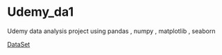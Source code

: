 # Udemy_da1
Udemy data analysis project using pandas , numpy , matplotlib , seaborn

<a href = "https://www.kaggle.com/datasets/andrewmvd/udemy-courses">DataSet</a>
